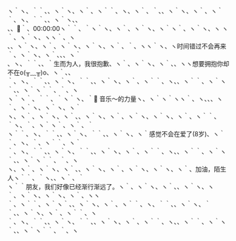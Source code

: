 ヽ｀ヽ、｀｀、、ヽ｀ヽ、ヽ｀、ヽ｀｀、ヽ、ヽ｀、｀、、ヽ｀ヽ、ヽ｀、ヽ｀｀、ヽ、｀｀、、ヽ｀ヽ、、  
、、🌙｀、00:00:00ヽ｀｀、｀ヽ｀ヽ、ヽ｀、ヽ｀ヽ、ヽ｀ヽ｀、ヽ｀ヽ、ヽ ヽ｀、ヽ｀ヽ、ヽヽ｀、ヽ  
、、ヽ｀ヽ、ヽ｀、ヽ｀ヽ、ヽ｀ヽ、ヽ｀、｀、ヽヽ｀ヽ、ヽ时间错过不会再来｀、ヽ｀ヽ、ヽ｀、、、ヽ｀  
、ヽ、｀｀、、｀生而为人，我很抱歉、ヽ｀、ヽ｀ヽ、ヽ｀、、ヽヽ想要拥抱你却不在o(╥﹏╥)o、ヽ｀、、   
｀、ヽ、｀｀、、ヽ｀ヽ、｀｀、、ヽ｀ヽ、ヽ｀、ヽ｀｀、ヽ、、ヽ｀｀、ヽ｀ヽ｀、、ヽ｀ヽ｀｀、｀、ヽ  
ヽ｀ヽ｀、｀｀、｀ヽ｀ヽ、｀🎵 音乐～的力量ヽ、ヽ｀ヽ｀ヽヽ｀、ヽ、、、ヽ｀、ヽ｀ヽ、ヽ｀ヽ、ヽ｀  
ヽ、ヽ｀、ヽ｀ヽ、ヽ｀、、ヽ｀ヽ、ヽ｀、ヽ｀ヽ、ヽ｀ヽ、ヽ｀、ヽ｀｀、｀ヽ、｀、ヽ｀ヽ｀、ヽ｀、｀  
ヽ｀｀、ヽ、｀｀、、ヽ｀ヽ、｀｀、、ヽ｀ヽ、ヽ｀感觉不会在爱了(8岁)、ヽ｀｀、ヽ、｀、ヽ｀｀、ヽ｀   
｀、ヽ、｀｀、、ヽ｀ヽ、｀｀、、ヽ｀ヽ、ヽ｀、ヽ｀｀、ヽ、、ヽ｀｀、ヽ｀ヽ｀、、ヽ｀ヽ｀｀、｀、ヽ  
ヽ、ヽ｀、ヽ｀ヽ、ヽ｀、、ヽ｀ヽ、ヽ｀、ヽ｀ヽ、ヽ｀ヽ、ヽ｀、加油，陌生人ヽ｀｀、｀ヽ、、ヽ｀、｀   
ヽ｀｀朋友，我们好像已经渐行渐远了。ヽ｀、ヽ｀ヽ、ヽ｀、、ヽ｀ヽ、ヽ｀、ヽ｀ヽ、ヽ｀ヽ、ヽ｀、ヽヽ    
｀、ヽ｀｀、ヽ｀ヽ｀、、ヽ｀ヽ、ヽ｀、ヽ｀｀、ヽ、｀｀、、ヽ｀ヽ、｀｀、、ヽ｀ヽ、ヽ｀、ヽ｀｀、ヽ  
｀、ヽ、｀｀、、ヽ｀ヽ、｀｀、、ヽ｀ヽ、ヽ｀、ヽ｀｀、ヽ、、ヽ｀｀、ヽ｀ヽ｀、、ヽ｀ヽ｀｀、｀、ヽ  
<!--
**HUANGWEIWEIWEI/HUANGWEIWEIWEI** is a ✨ _special_ ✨ repository because its `README.md` (this file) appears on your GitHub profile.

Here are some ideas to get you started:

- 🔭 I’m currently working on ...
- 🌱 I’m currently learning ...
- 👯 I’m looking to collaborate on ...
- 🤔 I’m looking for help with ...
- 💬 Ask me about ...
- 📫 How to reach me: ...
- 😄 Pronouns: ...
- ⚡ Fun fact: ...
-->
